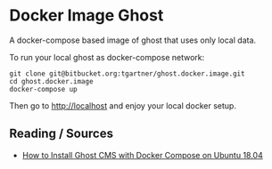 # Docker Image Ghost

A docker-compose based image of ghost that uses only local data. 

To run your local ghost as docker-compose network:

```shell
git clone git@bitbucket.org:tgartner/ghost.docker.image.git
cd ghost.docker.image
docker-compose up
```

Then go to [http://localhost](http://localhost) and enjoy your local docker setup.

## Reading / Sources

* [How to Install Ghost CMS with Docker Compose on Ubuntu 18.04](https://www.linode.com/docs/websites/cms/how-to-install-ghost-cms-with-docker-compose-on-ubuntu-18-04/)

